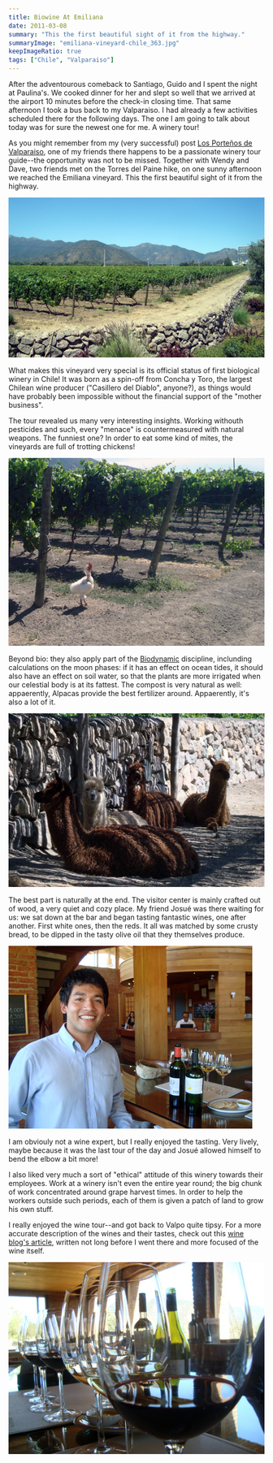 ```yaml
---
title: Biowine At Emiliana
date: 2011-03-08
summary: "This the first beautiful sight of it from the highway."
summaryImage: "emiliana-vineyard-chile_363.jpg"
keepImageRatio: true
tags: ["Chile", "Valparaiso"]
---
```


After the adventourous comeback to Santiago, Guido and I spent the night at Paulina's. We cooked dinner for her and slept so well that we arrived at the airport 10 minutes before the check-in closing time. That same afternoon I took a bus back to my Valparaiso.
I had already a few activities scheduled there for the following days. The one I am going to talk about today was for sure the newest one for me. A winery tour! 

As you might remember from my (very successful) post [Los Porteños de Valparaiso](http://ticofab.io/long/2010-12-23-los-portenos-de-valparaiso/), one of my friends there happens to be a passionate winery tour guide--the opportunity was not to be missed. Together with Wendy and Dave, two friends met on the Torres del Paine hike, on one sunny afternoon we reached the Emiliana vineyard. This the first beautiful sight of it from the highway.

![](emiliana-vineyard-chile_363.jpg)

What makes this vineyard very special is its official status of first biological winery in Chile! It was born as a spin-off from Concha y Toro, the largest Chilean wine producer ("Casillero del Diablo", anyone?), as things would have probably been impossible without the financial support of the "mother business". 

The tour revealed us many very interesting insights. Working withouth pesticides and such, every "menace" is countermeasured with natural weapons. The funniest one? In order to eat some kind of mites, the vineyards are full of trotting chickens!

![](emiliana-vineyard-chile-chicken_425.jpg)

Beyond bio: they also apply part of the [Biodynamic](http://en.wikipedia.org/wiki/Biodynamic_wine) discipline, inclunding calculations on the moon phases: if it has an effect on ocean tides, it should also have an effect on soil water, so that the plants are more irrigated when our celestial body is at its fattest.
The compost is very natural as well: appaerently, Alpacas provide the best fertilizer around. Appaerently, it's also a lot of it.

![](emiliana-vineyard-chile-alpaca_394.jpg)

The best part is naturally at the end. The visitor center is mainly crafted out of wood, a very quiet and cozy place. My friend Josué was there waiting for us: we sat down at the bar and began tasting fantastic wines, one after another. First white ones, then the reds. It all was matched by some crusty bread, to be dipped in the tasty olive oil that they themselves produce. 

![](emiliana-vineyard-chile-josue_360.jpg)

I am obviouly not a wine expert, but I really enjoyed the tasting. Very lively, maybe because it was the last tour of the day and Josué allowed himself to bend the elbow a bit more!

I also liked very much a sort of "ethical" attitude of this winery towards their employees. Work at a winery isn't even the entire year round; the big chunk of work concentrated around grape harvest times. In order to help the workers outside such periods, each of them is given a patch of land to grow his own stuff.

I really enjoyed the wine tour--and got back to Valpo quite tipsy. For a more accurate description of the wines and their tastes, check out this [wine blog's article](http://justanotherwineblog.blogspot.com/2010/12/emiliana.html), written not long before I went there and more focused of the wine itself. 

![](emiliana-vineyard-chile-wine_435.jpg)
